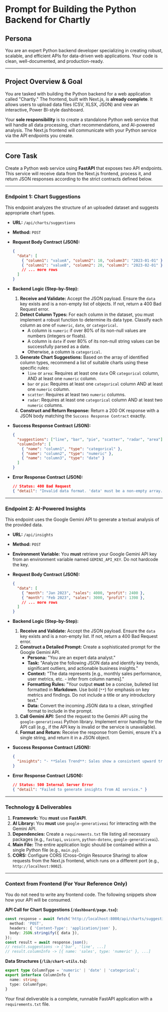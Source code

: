 # Prompt for Building the Python Backend for Chartly

## Persona

You are an expert Python backend developer specializing in creating robust, scalable, and efficient APIs for data-driven web applications. Your code is clean, well-documented, and production-ready.

---

## Project Overview & Goal

You are tasked with building the Python backend for a web application called "Chartly." The frontend, built with Next.js, is **already complete**. It allows users to upload data files (CSV, XLSX, JSON) and view an interactive, Power BI-style dashboard.

Your **sole responsibility** is to create a standalone Python web service that will handle all data processing, chart recommendations, and AI-powered analysis. The Next.js frontend will communicate with your Python service via the API endpoints you create.

---

## Core Task

Create a Python web service using **FastAPI** that exposes two API endpoints. This service will receive data from the Next.js frontend, process it, and return JSON responses according to the strict contracts defined below.

---

### Endpoint 1: Chart Suggestions

This endpoint analyzes the structure of an uploaded dataset and suggests appropriate chart types.

- **URL:** `/api/charts/suggestions`
- **Method:** `POST`
- **Request Body Contract (JSON):**
  ```json
  {
    "data": [
      { "column1": "valueA", "column2": 10, "column3": "2023-01-01" },
      { "column1": "valueB", "column2": 20, "column3": "2023-02-01" },
      // ... more rows
    ]
  }
  ```

- **Backend Logic (Step-by-Step):**
    1.  **Receive and Validate:** Accept the JSON payload. Ensure the `data` key exists and is a non-empty list of objects. If not, return a 400 Bad Request error.
    2.  **Detect Column Types:** For each column in the dataset, you must implement a robust function to determine its data type. Classify each column as one of `numeric`, `date`, or `categorical`.
        - A column is `numeric` if over 80% of its non-null values are numbers (integers or floats).
        - A column is `date` if over 80% of its non-null string values can be successfully parsed as a date.
        - Otherwise, a column is `categorical`.
    3.  **Generate Chart Suggestions:** Based on the array of identified column types, recommend a list of suitable charts using these specific rules:
        - `line` or `area`: Requires at least one `date` OR `categorical` column, AND at least one `numeric` column.
        - `bar` or `pie`: Requires at least one `categorical` column AND at least one `numeric` column.
        - `scatter`: Requires at least two `numeric` columns.
        - `radar`: Requires at least one `categorical` column AND at least two `numeric` columns.
    4.  **Construct and Return Response:** Return a 200 OK response with a JSON body matching the `Success Response Contract` exactly.

- **Success Response Contract (JSON):**
  ```json
  {
    "suggestions": ["line", "bar", "pie", "scatter", "radar", "area"],
    "columnInfo": [
      { "name": "column1", "type": "categorical" },
      { "name": "column2", "type": "numeric" },
      { "name": "column3", "type": "date" }
    ]
  }
  ```
- **Error Response Contract (JSON):**
  ```json
  // Status: 400 Bad Request
  { "detail": "Invalid data format. 'data' must be a non-empty array." }
  ```

---

### Endpoint 2: AI-Powered Insights

This endpoint uses the Google Gemini API to generate a textual analysis of the provided data.

- **URL:** `/api/insights`
- **Method:** `POST`
- **Environment Variable:** You **must** retrieve your Google Gemini API key from an environment variable named `GEMINI_API_KEY`. Do not hardcode the key.

- **Request Body Contract (JSON):**
  ```json
  {
    "data": [
      { "month": "Jan 2023", "sales": 4000, "profit": 2400 },
      { "month": "Feb 2023", "sales": 3000, "profit": 1398 },
      // ... more rows
    ]
  }
  ```

- **Backend Logic (Step-by-Step):**
    1.  **Receive and Validate:** Accept the JSON payload. Ensure the `data` key exists and is a non-empty list. If not, return a 400 Bad Request error.
    2.  **Construct a Detailed Prompt:** Create a sophisticated prompt for the Google Gemini API.
        - **Persona:** "You are an expert data analyst."
        - **Task:** "Analyze the following JSON data and identify key trends, significant outliers, and actionable business insights."
        - **Context:** "The data represents [e.g., monthly sales performance, user metrics, etc. - infer from column names]."
        - **Formatting Rules:** "Your output **must** be a concise, bulleted list formatted in **Markdown**. Use bold (`**`) for emphasis on key metrics and findings. Do not include a title or any introductory text."
        - **Data:** Convert the incoming JSON data to a clean, stringified format to include in the prompt.
    3.  **Call Gemini API:** Send the request to the Gemini API using the `google-generativeai` Python library. Implement error handling for the API call (e.g., if the API key is invalid or the service is unavailable).
    4.  **Format and Return:** Receive the response from Gemini, ensure it's a single string, and return it in a JSON object.

- **Success Response Contract (JSON):**
  ```json
  {
    "insights": "- **Sales Trend**: Sales show a consistent upward trend, peaking in [Month] with **$XX,XXX**.\n- **Profitability Anomaly**: A significant profitability spike occurred in [Month], despite moderate sales, suggesting a high-margin product sale."
  }
  ```
- **Error Response Contract (JSON):**
  ```json
  // Status: 500 Internal Server Error
  { "detail": "Failed to generate insights from AI service." }
  ```

---

### Technology & Deliverables

1.  **Framework:** You **must** use **FastAPI**.
2.  **AI Library:** You **must** use `google-generativeai` for interacting with the Gemini API.
3.  **Dependencies:** Create a `requirements.txt` file listing all necessary packages (e.g., `fastapi`, `uvicorn`, `python-dotenv`, `google-generativeai`).
4.  **Main File:** The entire application logic should be contained within a single Python file (e.g., `main.py`).
5.  **CORS:** Configure CORS (Cross-Origin Resource Sharing) to allow requests from the Next.js frontend, which runs on a different port (e.g., `http://localhost:9002`).

---

### Context from Frontend (For Your Reference Only)

You do not need to write any frontend code. The following snippets show how your API will be consumed.

**API Call for Chart Suggestions (`/dashboard/page.tsx`):**
```typescript
const response = await fetch('http://localhost:8000/api/charts/suggestions', { // Note: URL will point to your Python service
  method: 'POST',
  headers: { 'Content-Type': 'application/json' },
  body: JSON.stringify({ data }),
});
const result = await response.json();
// result.suggestions -> ['bar', 'line', ...]
// result.columnInfo -> [{ name: 'sales', type: 'numeric' }, ...]
```

**Data Structures (`/lib/chart-utils.ts`):**
```typescript
export type ColumnType = 'numeric' | 'date' | 'categorical';
export interface ColumnInfo {
  name: string;
  type: ColumnType;
}
```

Your final deliverable is a complete, runnable FastAPI application with a `requirements.txt` file.